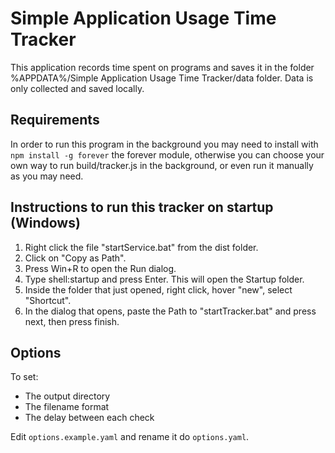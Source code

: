 # Simple Application Usage Time Tracker
This application records time spent on programs and saves it in the folder %APPDATA%/Simple Application Usage Time Tracker/data folder. Data is only collected and saved locally.

## Requirements
In order to run this program in the background you may need to install with `npm install -g forever` the forever module, otherwise you can choose your own way to run build/tracker.js in the background, or even run it manually as you may need.

## Instructions to run this tracker on startup (Windows)

1. Right click the file "startService.bat" from the dist folder.
2. Click on "Copy as Path".
3. Press Win+R to open the Run dialog.
4. Type shell:startup and press Enter. This will open the Startup folder.
5. Inside the folder that just opened, right click, hover "new", select "Shortcut".
6. In the dialog that opens, paste the Path to "startTracker.bat" and press next, then press finish.

## Options
To set:
- The output directory
- The filename format
- The delay between each check

Edit `options.example.yaml` and rename it do `options.yaml`.